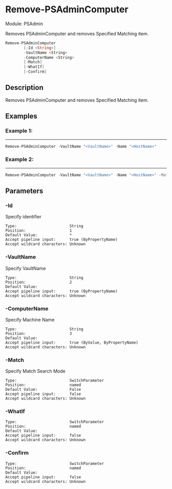 ﻿# Remove-PSAdminComputer
Module: PSAdmin

Removes PSAdminComputer and removes Specified Matching item.

``` powershell
Remove-PSAdminComputer
        [-Id <String>]
        -VaultName <String>
        -ComputerName <String>
        [-Match]
        [-WhatIf]
        [-Confirm]
```

## Description
Removes PSAdminComputer and removes Specified Matching item.

## Examples
### Example 1:   
***

``` powershell
Remove-PSAdminComputer -VaultName "<VaultName>" -Name "<HostName>" 
```

### Example 2:   
***

``` powershell
Remove-PSAdminComputer -VaultName "<VaultName>" -Name "<HostName>" -Match
```

## Parameters

### \-Id

Specify identifier
```
Type:                       String  
Position:                   1  
Default Value:              *  
Accept pipeline input:      true (ByPropertyName)  
Accept wildcard characters: Unknown  
```
### \-VaultName

Specify VaultName
```
Type:                       String  
Position:                   2  
Default Value:                
Accept pipeline input:      true (ByPropertyName)  
Accept wildcard characters: Unknown  
```
### \-ComputerName

Specify Machine Name
```
Type:                       String  
Position:                   3  
Default Value:                
Accept pipeline input:      true (ByValue, ByPropertyName)  
Accept wildcard characters: Unknown  
```
### \-Match

Specify Match Search Mode
```
Type:                       SwitchParameter  
Position:                   named  
Default Value:              False  
Accept pipeline input:      false  
Accept wildcard characters: Unknown  
```
### \-WhatIf

```
Type:                       SwitchParameter  
Position:                   named  
Default Value:                
Accept pipeline input:      false  
Accept wildcard characters: Unknown  
```
### \-Confirm

```
Type:                       SwitchParameter  
Position:                   named  
Default Value:                
Accept pipeline input:      false  
Accept wildcard characters: Unknown  
```
